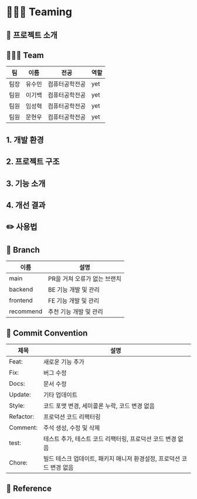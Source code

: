 # 👩🏻‍💻 Teaming 

## 🍎 프로젝트 소개

## 🙆🏻‍♀️ Team
| 팀 | 이름 | 전공 | 역할  |
|----| ----- | ----- | -------- |
| 팀장 | 유수민 | 컴퓨터공학전공 | yet  |
| 팀원 | 이기백 | 컴퓨터공학전공 | yet  |
| 팀원 | 임성혁 | 컴퓨터공학전공 | yet  |
| 팀원 | 문현우 | 컴퓨터공학전공 | yet  |

## 1. 개발 환경

## 2. 프로젝트 구조

## 3. 기능 소개

## 4. 개선 결과

## ✏️ 사용법 

## 🌴 Branch
| 이름 | 설명 |
| --- | --- |
| main | PR을 거쳐 오류가 없는 브랜치 |
| backend | BE 기능 개발 및 관리 |
| frontend | FE 기능 개발 및 관리 |
| recommend | 추천 기능 개발 및 관리 |

## 🎯 Commit Convention
| 제목 | 설명 |
| --- | --- |
| Feat: | 새로운 기능 추가 |
| Fix: | 버그 수정 |
| Docs: | 문서 수정 |
| Update: | 기타 업데이트 |
| Style: | 코드 포맷 변경, 세미콜론 누락, 코드 변경 없음 |
| Refactor: | 프로덕션 코드 리팩터링 |
| Comment: | 주석 생성, 수정 및 삭제 |
| test: | 테스트 추가, 테스트 코드 리팩터링, 프로덕션 코드 변경 없음 |
| Chore: | 빌드 테스크 업데이트, 패키지 매니저 환경설정, 프로덕션 코드 변경 없음 |

## 🔮 Reference